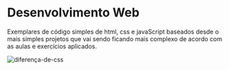 # Desenvolvimento Web 
Exemplares de código simples de html, css e javaScript baseados desde o mais simples projetos que vai sendo ficando mais complexo de acordo com as aulas e exercícios aplicados.

![diferença-de-css](https://user-images.githubusercontent.com/17755195/128590582-ad8e5952-60d7-4de4-a9b4-d1da2fd42bec.jpg)
